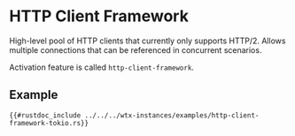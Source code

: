 # HTTP Client Framework

High-level pool of HTTP clients that currently only supports HTTP/2. Allows multiple connections that can be referenced in concurrent scenarios.

Activation feature is called `http-client-framework`.

## Example

```rust,edition2021,no_run
{{#rustdoc_include ../../../wtx-instances/examples/http-client-framework-tokio.rs}}
```